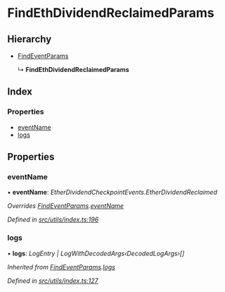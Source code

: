 # FindEthDividendReclaimedParams

## Hierarchy

* [FindEventParams]()

  ↳ **FindEthDividendReclaimedParams**

## Index

### Properties

* [eventName]()
* [logs]()

## Properties

### eventName

• **eventName**: _EtherDividendCheckpointEvents.EtherDividendReclaimed_

_Overrides_ [_FindEventParams_]()_._[_eventName_]()

_Defined in_ [_src/utils/index.ts:196_](https://github.com/PolymathNetwork/polymath-sdk/blob/550676f/src/utils/index.ts#L196)

### logs

• **logs**: _LogEntry \| LogWithDecodedArgs‹DecodedLogArgs›\[\]_

_Inherited from_ [_FindEventParams_]()_._[_logs_]()

_Defined in_ [_src/utils/index.ts:127_](https://github.com/PolymathNetwork/polymath-sdk/blob/550676f/src/utils/index.ts#L127)


